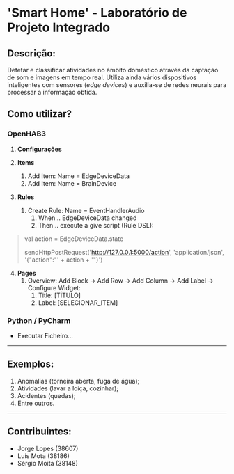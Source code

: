 # 'Smart Home' - Laboratório de Projeto Integrado

## Descrição:

Detetar e classificar atividades no âmbito doméstico através da captação de som e imagens em tempo real. Utiliza ainda
vários dispositivos inteligentes com sensores (_edge devices_) e auxilia-se de redes neurais para processar a informação
obtida.

## Como utilizar?

### OpenHAB3

1. **Configurações**
2. **Items**
    1. Add Item: Name = EdgeDeviceData
    2. Add Item: Name = BrainDevice

3. **Rules**
    1. Create Rule: Name = EventHandlerAudio
        1. When... EdgeDeviceData changed
        2. Then... execute a give script (Rule DSL):
    

> val action = EdgeDeviceData.state
>
> sendHttpPostRequest('http://127.0.0.1:5000/action', 'application/json', '{"action":"' + action + '"}')

4. **Pages** 
    1. Overview: Add Block → Add Row → Add Column → Add Label → Configure Widget:
        1. Title: [TÍTULO]
        1. Label: [SELECIONAR_ITEM]
    
### Python / PyCharm
 
- Executar Ficheiro...

---

## Exemplos:

1. Anomalias (torneira aberta, fuga de água);
2. Atividades (lavar a loiça, cozinhar);
3. Acidentes (quedas);
5. Entre outros.

---

## Contribuintes:

* Jorge Lopes (38607)
* Luís Mota (38186)
* Sérgio Moita (38148)

